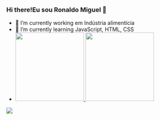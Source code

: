 ### Hi there!Eu sou Ronaldo Miguel 👋

- 🔭 I’m currently working  em  Indústria alimentícia
- 🌱 I’m currently learning  JavaScript, HTML, CSS
- <div>
  <a href="https://github.com/RonaldoMiguel99">
     <img height = "180em" src = "https://github-readme-stats.vercel.app/api?username=RonaldoMiguel99&show_icons=true&theme=dracula&include_all_commits=true&count_private=true" />
       <img height = "180em" src = "https://github-readme-stats.vercel.app/api/top-langs/?username=RonaldoMiguel99&layout=compact&langs_count= 16 & theme = dracula" />
</div>

  
<div> 
  <a href="https://instagram.com/roohmiguel" target="_blank"> <img src = "https://img.shields.io/badge/-Instagram-%23E4405F?style=for-the- emblema & logo = instagram & logoColor = white "target =" _ blank "> </a>
   
   
</div>
